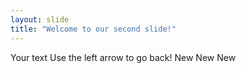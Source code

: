 ```yaml
---
layout: slide
title: "Welcome to our second slide!"
---
```

Your text
Use the left arrow to go back!
New New New
